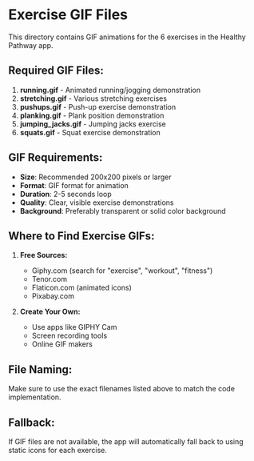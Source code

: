 # Exercise GIF Files

This directory contains GIF animations for the 6 exercises in the Healthy Pathway app.

## Required GIF Files:

1. **running.gif** - Animated running/jogging demonstration
2. **stretching.gif** - Various stretching exercises
3. **pushups.gif** - Push-up exercise demonstration
4. **planking.gif** - Plank position demonstration
5. **jumping_jacks.gif** - Jumping jacks exercise
6. **squats.gif** - Squat exercise demonstration

## GIF Requirements:

- **Size**: Recommended 200x200 pixels or larger
- **Format**: GIF format for animation
- **Duration**: 2-5 seconds loop
- **Quality**: Clear, visible exercise demonstrations
- **Background**: Preferably transparent or solid color background

## Where to Find Exercise GIFs:

1. **Free Sources:**
   - Giphy.com (search for "exercise", "workout", "fitness")
   - Tenor.com
   - Flaticon.com (animated icons)
   - Pixabay.com

2. **Create Your Own:**
   - Use apps like GIPHY Cam
   - Screen recording tools
   - Online GIF makers

## File Naming:
Make sure to use the exact filenames listed above to match the code implementation.

## Fallback:
If GIF files are not available, the app will automatically fall back to using static icons for each exercise. 